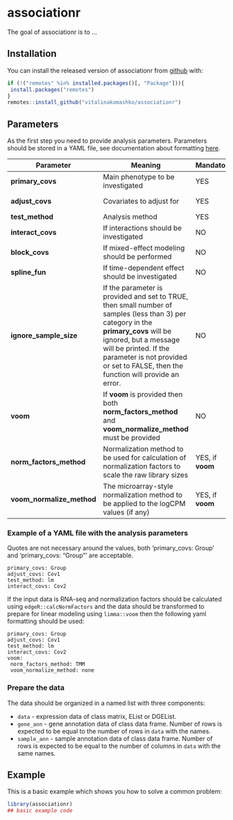 
<!-- README.md is generated from README.Rmd. Please edit that file -->

# associationr

<!-- badges: start -->

<!-- badges: end -->

The goal of associationr is to …

## Installation

You can install the released version of associationr from
[github](https://github.com/vitalinakomashko/associationr) with:

``` r
if (!("remotes" %in% installed.packages()[, "Package"])){
 install.packages("remotes")
}
remotes::install_github("vitalinakomashko/associationr")
```

## Parameters

As the first step you need to provide analysis parameters. Parameters
should be stored in a YAML file, see documentation about formatting
[here](https://en.wikipedia.org/wiki/YAML).

| Parameter                   | Meaning                                                                                                                                                                                                                                                                   | Mandatory?       | Values                                                                                                                                                                                                                             |
| --------------------------- | ------------------------------------------------------------------------------------------------------------------------------------------------------------------------------------------------------------------------------------------------------------------------- | ---------------- | ---------------------------------------------------------------------------------------------------------------------------------------------------------------------------------------------------------------------------------- |
| **primary\_covs**           | Main phenotype to be investigated                                                                                                                                                                                                                                         | YES              | Column name in the sample annotation data frame                                                                                                                                                                                    |
| **adjust\_covs**            | Covariates to adjust for                                                                                                                                                                                                                                                  | YES              | Column name in the sample annotation data frame                                                                                                                                                                                    |
| **test\_method**            | Analysis method                                                                                                                                                                                                                                                           | YES              | “limma” or “lm”                                                                                                                                                                                                                    |
| **interact\_covs**          | If interactions should be investigated                                                                                                                                                                                                                                    | NO               |                                                                                                                                                                                                                                    |
| **block\_covs**             | If mixed-effect modeling should be performed                                                                                                                                                                                                                              | NO               |                                                                                                                                                                                                                                    |
| **spline\_fun**             | If time-dependent effect should be investigated                                                                                                                                                                                                                           | NO               |                                                                                                                                                                                                                                    |
| **ignore\_sample\_size**    | If the parameter is provided and set to TRUE, then small number of samples (less than 3) per category in the **primary\_covs** will be ignored, but a message will be printed. If the parameter is not provided or set to FALSE, then the function will provide an error. | NO               | TRUE, FALSE or don’t provide                                                                                                                                                                                                       |
| **voom**                    | If **voom** is provided then both **norm\_factors\_method** and **voom\_normalize\_method** must be provided                                                                                                                                                              | NO               |                                                                                                                                                                                                                                    |
| **norm\_factors\_method**   | Normalization method to be used for calculation of normalization factors to scale the raw library sizes                                                                                                                                                                   | YES, if **voom** | “TMM”, “TMMwsp”, “RLE”, “upperquartile”, “none”. See [edgeR::calcNormFactors](https://bioconductor.org/packages/release/bioc/html/edgeR.html) for documentation (v. 3.26.5).                                                       |
| **voom\_normalize\_method** | The microarray-style normalization method to be applied to the logCPM values (if any)                                                                                                                                                                                     | YES, if **voom** | “none”, “scale”, “quantile” or “cyclicloess”. See [limma::voom](http://bioconductor.org/packages/release/bioc/html/limma.html) and [limma::normalizeBetweenArrays](http://bioconductor.org/packages/release/bioc/html/limma.html). |

### Example of a YAML file with the analysis parameters

Quotes are not necessary around the values, both ‘primary\_covs: Group’
and ‘primary\_covs: “Group”’ are acceptable.

    primary_covs: Group
    adjust_covs: Cov1
    test_method: lm
    interact_covs: Cov2

If the input data is RNA-seq and normalization factors should be
calculated using `edgeR::calcNormFactors` and the data should be
transformed to prepare for linear modeling using `limma::voom` then the
following yaml formatting should be used:

    primary_covs: Group
    adjust_covs: Cov1
    test_method: lm
    interact_covs: Cov2
    voom:
     norm_factors_method: TMM
     voom_normalize_method: none

### Prepare the data

The data should be organized in a named list with three components:

  - `data` - expression data of class matrix, EList or DGEList.
  - `gene_ann` - gene annotation data of class data frame. Number of
    rows is expected to be equal to the number of rows in `data` with
    the names.
  - `sample_ann` - sample annotation data of class data frame. Number of
    rows is expected to be equal to the number of columns in `data` with
    the same names.

## Example

This is a basic example which shows you how to solve a common problem:

``` r
library(associationr)
## basic example code
```
